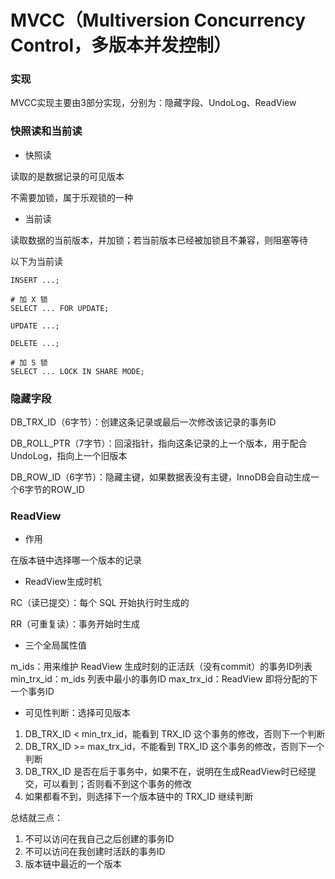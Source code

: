# MVCC（Multiversion Concurrency Control，多版本并发控制）


### 实现

MVCC实现主要由3部分实现，分别为：隐藏字段、UndoLog、ReadView


### 快照读和当前读

* 快照读

读取的是数据记录的可见版本

不需要加锁，属于乐观锁的一种

* 当前读

读取数据的当前版本，并加锁；若当前版本已经被加锁且不兼容，则阻塞等待

以下为当前读

```mysql
INSERT ...; 

# 加 X 锁
SELECT ... FOR UPDATE;

UPDATE ...;

DELETE ...;

# 加 S 锁
SELECT ... LOCK IN SHARE MODE;
```


### 隐藏字段

DB_TRX_ID（6字节）：创建这条记录或最后一次修改该记录的事务ID

DB_ROLL_PTR（7字节）：回滚指针，指向这条记录的上一个版本，用于配合 UndoLog，指向上一个旧版本

DB_ROW_ID（6字节）：隐藏主键，如果数据表没有主键，InnoDB会自动生成一个6字节的ROW_ID


### ReadView

* 作用

在版本链中选择哪一个版本的记录


* ReadView生成时机

RC（读已提交）：每个 SQL 开始执行时生成的

RR（可重复读）：事务开始时生成


* 三个全局属性值

m_ids：用来维护 ReadView 生成时刻的正活跃（没有commit）的事务ID列表
min_trx_id：m_ids 列表中最小的事务ID
max_trx_id：ReadView 即将分配的下一个事务ID


* 可见性判断：选择可见版本

1. DB_TRX_ID < min_trx_id，能看到 TRX_ID 这个事务的修改，否则下一个判断
2. DB_TRX_ID >= max_trx_id，不能看到 TRX_ID 这个事务的修改，否则下一个判断
3. DB_TRX_ID 是否在后于事务中，如果不在，说明在生成ReadView时已经提交，可以看到；否则看不到这个事务的修改
4. 如果都看不到，则选择下一个版本链中的 TRX_ID 继续判断

总结就三点：

1. 不可以访问在我自己之后创建的事务ID
2. 不可以访问在我创建时活跃的事务ID
3. 版本链中最近的一个版本
